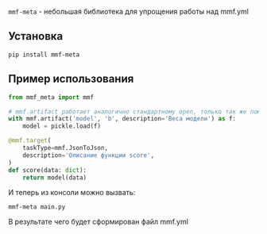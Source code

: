 `mmf-meta` - небольшая библиотека для упрощения работы над mmf.yml
## Установка
```shell
pip install mmf-meta
```
## Пример использования
```python
from mmf_meta import mmf

# mmf.artifact работает аналогично стандартному open, только так же помечает файл, который открывает, как артефакт модели
with mmf.artifact('model', 'b', description='Веса модели') as f:   
    model = pickle.load(f)

@mmf.target(
    taskType=mmf.JsonToJson,
    description='Описание функции score',
)
def score(data: dict):
    return model(data)
```
И теперь из консоли можно вызвать:
```shell
mmf-meta main.py
```
В результате чего будет сформирован файл mmf.yml
